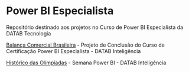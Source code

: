# Power BI Especialista
Repositório destinado aos projetos no Curso de Power BI Especialista da DATAB Tecnologia

<a href="https://app.powerbi.com/view?r=eyJrIjoiZjEwMTAwODktODczYi00YTJhLTljOTAtMThhNGYxZWM0NDExIiwidCI6IjgxM2Q2YTc4LWNhZDUtNDNmYy05Y2QyLTU0M2Q0ZjU3MTdmZiJ9&pageName=ReportSection">Balança Comercial Brasileira</a> - Projeto de Conclusão do Curso de Certificação Power BI Especialista - DATAB Inteligência

<a href="https://app.powerbi.com/view?r=eyJrIjoiOTAyYmNmMjItMzc4OC00ZjE5LTkyN2ItZTQ0ODBkZTQzMjdiIiwidCI6IjgxM2Q2YTc4LWNhZDUtNDNmYy05Y2QyLTU0M2Q0ZjU3MTdmZiJ9">Histórico das Olimpíadas</a> - Semana Power BI - DATAB Inteligência

